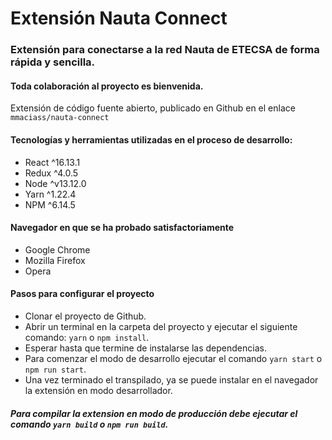 # Extensión Nauta Connect

### Extensión para conectarse a la red Nauta de ETECSA de forma rápida y sencilla.

#### Toda colaboración al proyecto es bienvenida.

Extensión de código fuente abierto, publicado en Github en el enlace `mmaciass/nauta-connect`

#### Tecnologías y herramientas utilizadas en el proceso de desarrollo:
- React     ^16.13.1
- Redux     ^4.0.5
- Node      ^v13.12.0
- Yarn      ^1.22.4
- NPM       ^6.14.5

#### Navegador en que se ha probado satisfactoriamente
- Google Chrome
- Mozilla Firefox
- Opera

#### Pasos para configurar el proyecto
- Clonar el proyecto de Github.
- Abrir un terminal en la carpeta del proyecto y ejecutar el siguiente comando: `yarn` o `npm install`.
- Esperar hasta que termine de instalarse las dependencias.
- Para comenzar el modo de desarrollo ejecutar el comando `yarn start` o `npm run start`.
- Una vez terminado el transpilado, ya se puede instalar en el navegador la extensión en modo desarrollador.

##### Para compilar la extension en modo de producción debe ejecutar el comando `yarn build` o `npm run build`.

